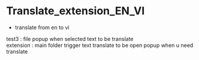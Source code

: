 # Translate_extension_EN_VI
- translate from en to vi <br>


test3 : file popup when selected text to be translate <br>
extension : main folder trigger text translate to be open popup when u need translate <br>

